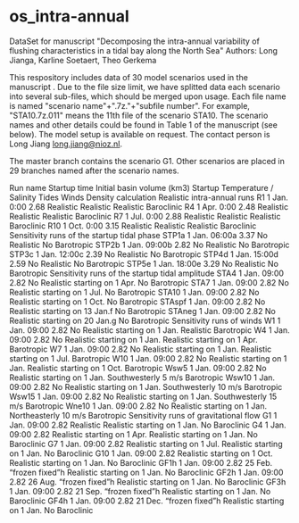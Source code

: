 # os_intra-annual
DataSet for manuscript "Decomposing the intra-annual variability of flushing characteristics in a tidal bay along the North Sea"
Authors: Long Jianga, Karline Soetaert, Theo Gerkema

This respository includes data of 30 model scenarios used in the manuscript . Due to the file size limit, we have splitted data each scenario into several sub-files, which should be merged upon usage. Each file name is named "scenario name"+".7z."+"subfile number". For example, "STA10.7z.011" means the 11th file of the scenario STA10. The scenario names and other details could be found in Table 1 of the manuscript (see below). The model setup is available on request. The contact person is Long Jiang long.jiang@nioz.nl.

The master branch contains the scenario G1. Other scenarios are placed in 29 branches named after the scenario names. 

Run name	Startup time	Initial basin volume (km3)	Startup Temperature / Salinity	Tides	Winds	Density calculation
Realistic intra-annual runs
R1	1 Jan. 0:00	2.68	Realistic	Realistic	Realistic	Baroclinic
R4	1 Apr. 0:00	2.48	Realistic	Realistic	Realistic	Baroclinic
R7	1 Jul. 0:00	2.88	Realistic	Realistic	Realistic	Baroclinic
R10	1 Oct. 0:00	3.15	Realistic	Realistic	Realistic	Baroclinic
Sensitivity runs of the startup tidal phase
STP1a	1 Jan. 06:00a	3.37	No	Realistic	No	Barotropic
STP2b	1 Jan. 09:00b	2.82	No	Realistic	No	Barotropic
STP3c	1 Jan. 12:00c	2.39	No	Realistic	No	Barotropic
STP4d	1 Jan. 15:00d	2.59	No	Realistic	No	Barotropic
STP5e	1 Jan. 18:00e	3.29	No	Realistic	No	Barotropic
Sensitivity runs of the startup tidal amplitude
STA4	1 Jan. 09:00	2.82	No	Realistic starting on 1 Apr.	No	Barotropic
STA7	1 Jan. 09:00	2.82	No	Realistic starting on 1 Jul.	No	Barotropic
STA10	1 Jan. 09:00	2.82	No	Realistic starting on 1 Oct.	No	Barotropic
STAspf	1 Jan. 09:00	2.82	No	Realistic starting on 13 Jan.f	No	Barotropic
STAneg	1 Jan. 09:00	2.82	No	Realistic starting on 20 Jan.g	No	Barotropic
Sensitivity runs of winds
W1	1 Jan. 09:00	2.82	No	Realistic starting on 1 Jan.	Realistic	Barotropic
W4	1 Jan. 09:00	2.82	No	Realistic starting on 1 Jan.	Realistic starting on 1 Apr.	Barotropic
W7	1 Jan. 09:00	2.82	No	Realistic starting on 1 Jan.	Realistic starting on 1 Jul.	Barotropic
W10	1 Jan. 09:00	2.82	No	Realistic starting on 1 Jan.	Realistic starting on 1 Oct.	Barotropic
Wsw5	1 Jan. 09:00	2.82	No	Realistic starting on 1 Jan.	Southwesterly 5 m/s	Barotropic
Wsw10	1 Jan. 09:00	2.82	No	Realistic starting on 1 Jan.	Southwesterly 10 m/s	Barotropic
Wsw15	1 Jan. 09:00	2.82	No	Realistic starting on 1 Jan.	Southwesterly 15 m/s	Barotropic
Wne10	1 Jan. 09:00	2.82	No	Realistic starting on 1 Jan.	Northeasterly 10 m/s	Barotropic
Sensitivity runs of gravitational flow
G1	1 Jan. 09:00	2.82	Realistic	Realistic starting on 1 Jan.	No	Baroclinic
G4	1 Jan. 09:00	2.82	Realistic starting on 1 Apr.	Realistic starting on 1 Jan.	No	Baroclinic
G7	1 Jan. 09:00	2.82	Realistic starting on 1 Jul.	Realistic starting on 1 Jan.	No	Baroclinic
G10	1 Jan. 09:00	2.82	Realistic starting on 1 Oct.	Realistic starting on 1 Jan.	No	Baroclinic
GF1h	1 Jan. 09:00	2.82	25 Feb. “frozen fixed”h	Realistic starting on 1 Jan.	No	Baroclinic
GF2h	1 Jan. 09:00	2.82	26 Aug. “frozen fixed”h	Realistic starting on 1 Jan.	No	Baroclinic
GF3h	1 Jan. 09:00	2.82	21 Sep. “frozen fixed”h	Realistic starting on 1 Jan.	No	Baroclinic
GF4h	1 Jan. 09:00	2.82	21 Dec. “frozen fixed”h	Realistic starting on 1 Jan.	No	Baroclinic
